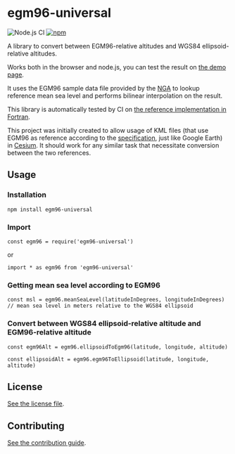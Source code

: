 # egm96-universal

![Node.js CI](https://github.com/nicolas-van/egm96-universal/workflows/Node.js%20CI/badge.svg) [![npm](https://img.shields.io/npm/v/egm96-universal)](https://www.npmjs.com/package/egm96-universal)

A library to convert between EGM96-relative altitudes and WGS84 ellipsoid-relative altitudes.

Works both in the browser and node.js, you can test the result on [the demo page](https://nicolas-van.github.io/egm96-universal/).

It uses the EGM96 sample data file provided by the [NGA](https://en.wikipedia.org/wiki/National_Geospatial-Intelligence_Agency) to lookup reference mean sea level and performs bilinear interpolation on the result.

This library is automatically tested by CI on [the reference implementation in Fortran](https://earth-info.nga.mil/GandG/wgs84/gravitymod/egm96/binary/binarygeoid.html).

This project was initially created to allow usage of KML files (that use EGM96 as reference according to the [specification](https://www.ogc.org/standards/kml), just like Google Earth) in [Cesium](https://cesium.com/index.html). It should work for any similar task that necessitate conversion between the two references.

## Usage

### Installation

```
npm install egm96-universal
```

### Import

```
const egm96 = require('egm96-universal')
```

or

```
import * as egm96 from 'egm96-universal'
```

### Getting mean sea level according to EGM96

```
const msl = egm96.meanSeaLevel(latitudeInDegrees, longitudeInDegrees)
// mean sea level in meters relative to the WGS84 ellipsoid
```

### Convert between WGS84 ellipsoid-relative altitude and EGM96-relative altitude

```
const egm96Alt = egm96.ellipsoidToEgm96(latitude, longitude, altitude)
```

```
const ellipsoidAlt = egm96.egm96ToEllipsoid(latitude, longitude, altitude)
```

## License

[See the license file](./LICENSE.md).

## Contributing

[See the contribution guide](./CONTRIBUTING.md).
